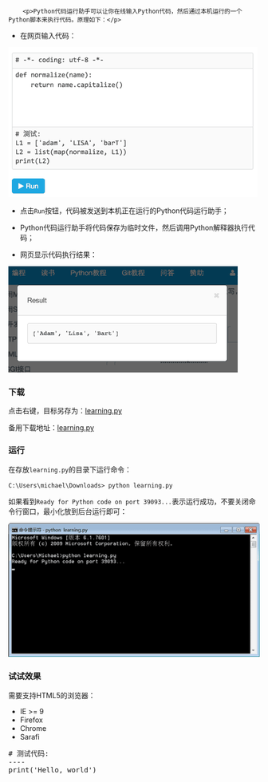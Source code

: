 ﻿
        <p>Python代码运行助手可以让你在线输入Python代码，然后通过本机运行的一个Python脚本来执行代码。原理如下：</p>
<ul>
<li>在网页输入代码：</li>
</ul>
<p><img src="../files/attachments/0014325378500266160eebb8c27407b8a2e86bb29e71a5a000/l.jpg" alt="code-input"></p>
<ul>
<li><p>点击<code>Run</code>按钮，代码被发送到本机正在运行的Python代码运行助手；</p>
</li>
<li><p>Python代码运行助手将代码保存为临时文件，然后调用Python解释器执行代码；</p>
</li>
<li><p>网页显示代码执行结果：</p>
</li>
</ul>
<p><img src="../files/attachments/0014325378652089425fd465927483ab448330d06289c35000/l.jpg" alt="code-result"></p>
<h3 id="-">下载</h3>
<p>点击右键，目标另存为：<a href="https://raw.githubusercontent.com/michaelliao/learn-python3/master/teach/learning.py">learning.py</a></p>
<p>备用下载地址：<a href="http://pan.baidu.com/s/1sjNYY8P">learning.py</a></p>
<h3 id="-">运行</h3>
<p>在存放<code>learning.py</code>的目录下运行命令：</p>
<pre><code>C:\Users\michael\Downloads&gt; python learning.py
</code></pre><p>如果看到<code>Ready for Python code on port 39093...</code>表示运行成功，不要关闭命令行窗口，最小化放到后台运行即可：</p>
<p><img src="../files/attachments/00143253692366570c866ceab874d91b44649c9dc5754ac000/l.jpg" alt="run-learning.py"></p>
<h3 id="-">试试效果</h3>
<p>需要支持HTML5的浏览器：</p>
<ul>
<li>IE &gt;= 9</li>
<li>Firefox</li>
<li>Chrome</li>
<li>Sarafi</li>
</ul>
<pre class="x-python3">
# 测试代码:
----
print('Hello, world')
</pre>

    